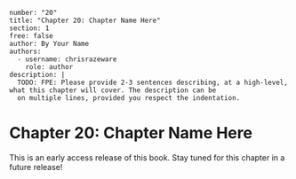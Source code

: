 ```metadata
number: "20"
title: "Chapter 20: Chapter Name Here"
section: 1
free: false
author: By Your Name
authors:
  - username: chrisrazeware
    role: author
description: |
  TODO: FPE: Please provide 2-3 sentences describing, at a high-level, what this chapter will cover. The description can be
  on multiple lines, provided you respect the indentation.
```

# Chapter 20: Chapter Name Here

This is an early access release of this book. Stay tuned for this chapter in a future release!
